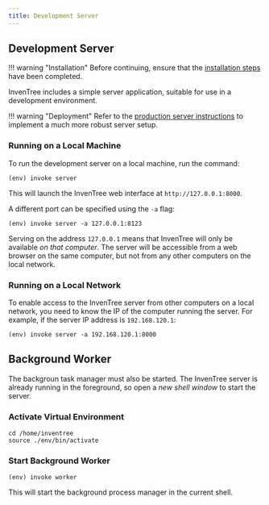 ```yaml
---
title: Development Server
---
```


## Development Server

!!! warning "Installation"
    Before continuing, ensure that the [installation steps](./install.md) have been completed.

InvenTree includes a simple server application, suitable for use in a development environment.

!!! warning "Deployment"
    Refer to the [production server instructions](./production.md) to implement a much more robust server setup.

### Running on a Local Machine

To run the development server on a local machine, run the command:

```
(env) invoke server
```

This will launch the InvenTree web interface at `http://127.0.0.1:8000`.

A different port can be specified using the `-a` flag:

```
(env) invoke server -a 127.0.0.1:8123
```

Serving on the address `127.0.0.1` means that InvenTree will only be available *on that computer*. The server will be accessible from a web browser on the same computer, but not from any other computers on the local network.

### Running on a Local Network

To enable access to the InvenTree server from other computers on a local network, you need to know the IP of the computer running the server. For example, if the server IP address is `192.168.120.1`:

```
(env) invoke server -a 192.168.120.1:8000
```

## Background Worker

The backgroun task manager must also be started. The InvenTree server is already running in the foreground, so open a *new shell window* to start the server.

### Activate Virtual Environment

```
cd /home/inventree
source ./env/bin/activate
```

### Start Background Worker

```
(env) invoke worker
```

This will start the background process manager in the current shell.
